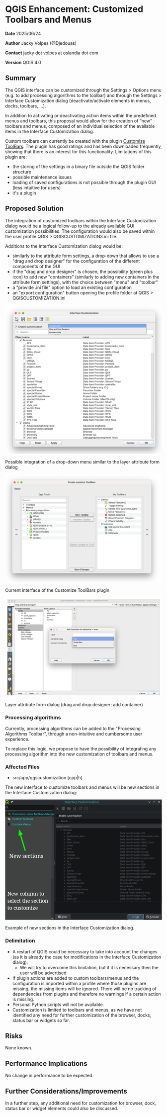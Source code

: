 # QGIS Enhancement: Customized Toolbars and Menus

**Date** 2025/06/24

**Author** Jacky Volpes (@Djedouas)

**Contact** jacky dot volpes at oslandia dot com

**Version** QGIS 4.0

## Summary

The QGIS interface can be customized through the Settings > Options menu (e.g. to add processing algorithms to the toolbar) and through the Settings > Interface Customization dialog (deactivate/activate elements in menus, docks, toolbars, ...).

In addition to activating or deactivating action items within the predefined menus and toolbars, this proposal would allow for the creation of “new” toolbars and menus, composed of an individual selection of the available items in the Interface Customization dialog.

Custom toolbars can currently be created with the plugin [Customize ToolBars](https://plugins.qgis.org/plugins/CustomToolBar/). The plugin has good ratings and has been downloaded frequently, showing that there is an interest for this functionality. Limitations of this plugin are:

  * the storing of the settings in a binary file outside the QGIS folder structure
  * possible maintenance issues
  * loading of saved configurations is not possible through the plugin GUI (less intuitive for users)
  * it's a plugin

## Proposed Solution

The integration of customized toolbars within the Interface Customization dialog would be a logical follow-up to the already available GUI customization possibilities. The configuration would also be saved within the user profile QGIS > QGISCUSTOMIZATION3.ini file.

Additions to the Interface Customization dialog would be:

  * similarly to the attribute form settings, a drop-down that allows to use a "drag and drop designer" for the configuration of the different components of the GUI
  * if the "drag and drop designer" is chosen, the possibility (green plus icon) to add new "containers" (similarly to adding new containers in the attribute form settings), with the choice between "menu" and "toolbar"
  * a "provide .ini file" option to load an existing configuration
  * an "export configuration" button opening the profile folder at QGIS > QGISCUSTOMIZATION.ini


![](./images/qep343/drop-down-menu.png)

Possible integration of a drop-down menu similar to the layer attribute form dialog

![](./images/qep343/customize-toolbars-plugin.png)

Current interface of the Customize ToolBars plugin

![](./images/qep343/drag-drop-designer-container.png)

Layer attribute form dialog (drag and drop designer; add container)

### Processing algorithms

Currently, processing algorithms can be added to the "Processing Algorithms Toolbar", through a non-intuitive and cumbersome user experience.

To replace this logic, we propose to have the possibility of integrating any processing algorithm into the new customization of toolbars and menus.

### Affected Files

- src/app/qgscustomization.[cpp|h]

The new interface to customize toolbars and menus will be new sections in the Interface Customization dialog:

![](./images/qep343/proposal-settings.png)

Example of new sections in the Interface Customization dialog.

### Delimitation

  * A restart of QGIS could be necessary to take into account the changes (as it is already the case for modifications in the Interface Customization dialog).
    - We will try to overcome this limitation, but if it is necessary then the user will be advertised
  * If plugin actions are added to custom toolbars/menus and the configuration is imported within a profile where those plugins are missing, the missing items will be ignored. There will be no tracking of dependencies from plugins and therefore no warnings if a certain action is missing.
  * Personal Python scripts will not be available.
  * Customization is limited to toolbars and menus, as we have not identified any need for further customization of the browser, docks, status bar or widgets so far.

## Risks

None known.

## Performance Implications

No change in performance to be expected.

## Further Considerations/Improvements

In a further step, any additional need for customization for browser, dock, status bar or widget elements could also be discussed.
